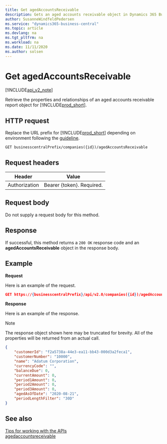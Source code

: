 ```yaml
--- 
title: Get agedAccountsReceivable  
description: Gets an aged accounts receivable object in Dynamics 365 Business Central.
author: SusanneWindfeldPedersen
ms.service: "dynamics365-business-central"
ms.topic: article
ms.devlang: na
ms.tgt_pltfrm: na
ms.workload: na
ms.date: 11/11/2020
ms.author: solsen
---
```


# Get agedAccountsReceivable

[!INCLUDE[api_v2_note](../../../includes/api_v2_note.md)]

Retrieve the properties and relationships of an aged accounts receivable report object for [!INCLUDE[prod_short](../../../includes/prod_short.md)].

## HTTP request
Replace the URL prefix for [!INCLUDE[prod_short](../../../includes/prod_short.md)] depending on environment following the [guideline](../../v2.0/endpoints-apis-for-dynamics.md).
```
GET businesscentralPrefix/companies({id})/agedAccountsReceivable
```

## Request headers

|Header|Value|
|------|-----|
|Authorization  |Bearer {token}. Required. |

## Request body
Do not supply a request body for this method.

## Response
If successful, this method returns a ```200 OK``` response code and an **agedAccountsReceivable** object in the response body.

## Example

**Request**

Here is an example of the request.

```json
GET https://{businesscentralPrefix}/api/v2.0/companies({id})/agedAccountsReceivable
```

**Response**

Here is an example of the response. 

> [!NOTE]  
>   The response object shown here may be truncated for brevity. All of the properties will be returned from an actual call.

```json
{
    "customerId": "f2a5738a-44e3-ea11-bb43-000d3a2feca1",
    "customerNumber": "10000",
    "name": "Adatum Corporation",
    "currencyCode": "",
    "balanceDue": 0,
    "currentAmount": 0,
    "period1Amount": 0,
    "period2Amount": 0,
    "period3Amount": 0,
    "agedAsOfDate": "2020-08-21",
    "periodLengthFilter": "30D"
}
```


## See also
[Tips for working with the APIs](../../developer/devenv-connect-apps-tips.md)    
[agedaccountsreceivable](../resources/dynamics_agedaccountsreceivable.md)    
